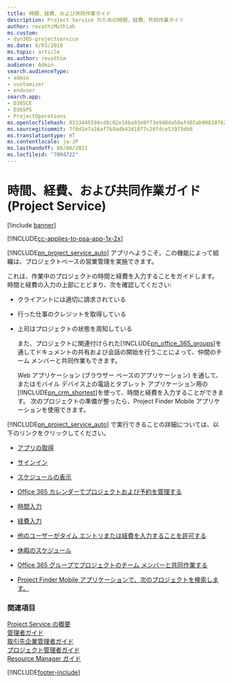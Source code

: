 ```yaml
---
title: 時間、経費、および共同作業ガイド
description: Project Service のための時間、経費、共同作業ガイド
author: revathiMuthiah
ms.custom:
- dyn365-projectservice
ms.date: 8/03/2018
ms.topic: article
ms.author: revathim
audience: Admin
search.audienceType:
- admin
- customizer
- enduser
search.app:
- D365CE
- D365PS
- ProjectOperations
ms.openlocfilehash: 0333445594cd8c02e14ba93e0ff3e9d8da50afd85ab90810762c415b53018ccb
ms.sourcegitcommit: 7f8d1e7a16af769adb43d1877c28fdce53975db8
ms.translationtype: HT
ms.contentlocale: ja-JP
ms.lasthandoff: 08/06/2021
ms.locfileid: "7004722"
---
```

# <a name="time-expense-and-collaboration-guide-project-service"></a>時間、経費、および共同作業ガイド (Project Service)

[!include [banner](../includes/psa-now-project-operations.md)]

[!INCLUDE[cc-applies-to-psa-app-1x-2x](../includes/cc-applies-to-psa-app-1x-2x.md)]

[!INCLUDE[pn_project_service_auto](../includes/pn-project-service-auto.md)] アプリへようこそ。この機能によって組織は、プロジェクトベースの営業管理を実施できます。 
  
 これは、作業中のプロジェクトの時間と経費を入力することをガイドします。 時間と経費の入力の上部にとどまり、次を確認してください:  
  
- クライアントには適切に請求されている  
  
- 行った仕事のクレジットを取得している  
  
- 上司はプロジェクトの状態を周知している  
  
  また、プロジェクトに関連付けられた[!INCLUDE[pn_office_365_groups](../includes/pn-office-365-groups.md)]を通してドキュメントの共有および会話の開始を行うことによって、仲間のチーム メンバーと共同作業もできます。  
  
  Web アプリケーション (ブラウザー ベースのアプリケーション) を通して、またはモバイル デバイス上の電話とタブレット アプリケーション用の[!INCLUDE[pn_crm_shortest](../includes/pn-crm-shortest.md)]を使って、時間と経費を入力することができます。 次のプロジェクトの準備が整ったら、Project Finder Mobile アプリケーションを使用できます。  
  
[!INCLUDE[pn_project_service_auto](../includes/pn-project-service-auto.md)] で実行できることの詳細については、以下のリンクをクリックしてください。  
  
-   [アプリの取得](../psa/get-apps.md)  
  
-   [サインイン](../psa/sign-in.md)  
  
-   [スケジュールの表示](../psa/view-schedule.md)  
  
-   [Office 365 カレンダーでプロジェクトおよび予約を管理する](../psa/manage-project-bookings-office-365-calendar.md)  
  
-   [時間入力](../psa/enter-time.md)  
  
-   [経費入力](../psa/enter-expenses.md)  
  
-   [他のユーザーがタイム エントリまたは経費を入力することを許可する](../psa/allow-someone-else-enter-time-entry-expense.md)  
  
-   [休暇のスケジュール](../psa/schedule-time-off.md)  
  
-   [Office 365 グループでプロジェクトのチーム メンバーと共同作業する](../psa/collaborate-project-team-members-office-365-groups.md)  
  
-   [Project Finder Mobile アプリケーションで、次のプロジェクトを検索します。](../psa/find-next-project-finder-mobile-app.md)  
  
### <a name="see-also"></a>関連項目  
 [Project Service の概要](../psa/overview.md)   
 [管理者ガイド](../psa/admin-guide.md)   
 [取引先企業管理者ガイド](../psa/account-manager-guide.md)   
 [プロジェクト管理者ガイド](../psa/project-manager-guide.md)   
 [Resource Manager ガイド](../psa/resource-manager-guide.md)   


[!INCLUDE[footer-include](../includes/footer-banner.md)]